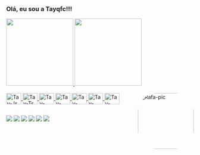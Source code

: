 ### Olá, eu sou a Tayqfc!!!

</div>
  <a href="https://github.com/tayqfc">
  <img height="180em" src="https://github-readme-stats.vercel.app/api?username=tayqfc&show_icons=true&theme=dark&include_all_commits=true&count_private=true"/>
  <img height="180em" src="https://github-readme-stats.vercel.app/api/top-langs/?username=tayqfc&layout=compact&langs_count=7&theme=dark"/>
</div>

<div style="display: inline_block"><br>
  <img align="center" alt="Tay-Js" height="30" width="40" src="https://cdn.jsdelivr.net/gh/devicons/devicon/icons/nestjs/nestjs-plain.svg">
  <img align="center" alt="Tay-Ts" height="30" width="40" src="https://cdn.jsdelivr.net/gh/devicons/devicon/icons/coffeescript/coffeescript-original.svg">
  <img align="center" alt="Tay-React" height="30" width="40" src="https://cdn.jsdelivr.net/gh/devicons/devicon/icons/github/github-original.svg">
  <img align="center" alt="Tay-HTML" height="30" width="40" src="https://cdn.jsdelivr.net/gh/devicons/devicon/icons/mysql/mysql-original.svg">
  <img align="center" alt="Tay-CSS" height="30" width="40" src="https://cdn.jsdelivr.net/gh/devicons/devicon/icons/linux/linux-plain.svg">
  <img align="center" alt="Tay-Python" height="30" width="40" src="https://cdn.jsdelivr.net/gh/devicons/devicon/icons/gradle/gradle-plain.svg">
  <img align="center" alt="Tay-Csharp" height="30" width="40" src="https://cdn.jsdelivr.net/gh/devicons/devicon/icons/opensuse/opensuse-original.svg">
  
  
  <img align="right" alt="Rafa-pic" height="150" style="border-radius:50px;" src="https://media.discordapp.net/attachments/639956127056134178/890373478988013628/Publicacoes_Instagram_1_1.png?width=676&height=676">
</div>
  
  ##
  
<div>
  <a href="https://www.youtube.com/channel/UC_-uuuZbY0AAt9CViNzvc-Q" target="_blank"><img src="https://img.shields.io/badge/YouTube-FF0000?style=for-the-badge&logo=youtube&logoColor=white" target="_blank"></a>
  <a href="https://instagram.com/rafaballerini" target="_blank"><img src="https://img.shields.io/badge/-Instagram-%23E4405F?style=for-the-badge&logo=instagram&logoColor=white" target="_blank"></a>
 	<a href="https://www.twitch.tv/tayqfc" target="_blank"><img src="https://img.shields.io/badge/Twitch-9146FF?style=for-the-badge&logo=twitch&logoColor=white" target="_blank"></a>
  <a href = ""><img src="https://img.shields.io/badge/Twitter-1DA1F2?style=for-the-badge&logo=twitter&logoColor=white" target="_blank"></a>
   <a href = "https://www.reddit.com/tayqfc"><img src="https://img.shields.io/badge/Reddit-FF4500?style=for-the-badge&logo=reddit&logoColor=white" target="_blank"></a>
  <a href="" target="_blank"><img src="https://img.shields.io/badge/Pinterest-%23E60023.svg?&style=for-the-badge&logo=Pinterest&logoColor=white" target="_blank"></a> 
</div>
